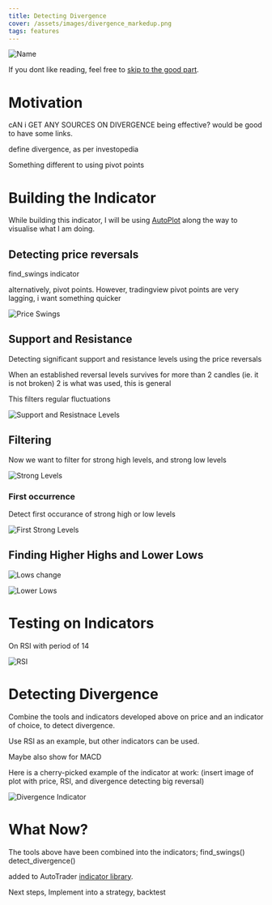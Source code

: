 ```yaml
---
title: Detecting Divergence
cover: /assets/images/divergence_markedup.png
tags: features
---
```



![Name](/AutoTrader/assets/divergence-blog/.png "Name")

If you dont like reading, feel free to [skip to the good part](#detecting-divergence).


# Motivation

cAN i GET ANY SOURCES ON DIVERGENCE being effective? would be good to have some links.

define divergence, as per investopedia

Something different to using pivot points


# Building the Indicator
While building this indicator, I will be using [AutoPlot](../docs/autoplot) along the way to visualise what I am 
doing.

## Detecting price reversals

find_swings indicator

alternatively, pivot points. However, tradingview pivot points are very lagging, 
i want something quicker

![Price Swings](/AutoTrader/assets/divergence-blog/price-swings-trend.png "Price Swings")



## Support and Resistance

Detecting significant support and resistance levels using the price reversals

When an established reversal levels survives for more than 2 candles 
(ie. it is not broken)
2 is what was used, this is general

This filters regular fluctuations

![Support and Resistnace Levels](/AutoTrader/assets/divergence-blog/support-resistance.png "Support and Resistnace Levels")


## Filtering

Now we want to filter for strong high levels, and strong low levels

![Strong Levels](/AutoTrader/assets/divergence-blog/strong-levels.png "Strong Levels")


### First occurrence
Detect first occurance of strong high or low levels

![First Strong Levels](/AutoTrader/assets/divergence-blog/fsl.png "First Strong Levels")


## Finding Higher Highs and Lower Lows

![Lows change](/AutoTrader/assets/divergence-blog/lows-change.png "Lows change")



![Lower Lows](/AutoTrader/assets/divergence-blog/lower-low.png "Lower Lows")



# Testing on Indicators

On RSI with period of 14

![RSI](/AutoTrader/assets/divergence-blog/rsi-swings.png "RSI")



# Detecting Divergence

Combine the tools and indicators developed above on price and an indicator of choice, to detect 
divergence. 

Use RSI as an example, but other indicators can be used.

Maybe also show for MACD


Here is a cherry-picked example of the indicator at work:
(insert image of plot with price, RSI, and divergence detecting big reversal)

![Divergence Indicator](/AutoTrader/assets/images/divergence_markedup.png "Divergence Indicator")


# What Now?

The tools above have been combined into the indicators;
find_swings()
detect_divergence()

added to AutoTrader [indicator library](../docs/indicators).


Next steps,
Implement into a strategy, backtest


